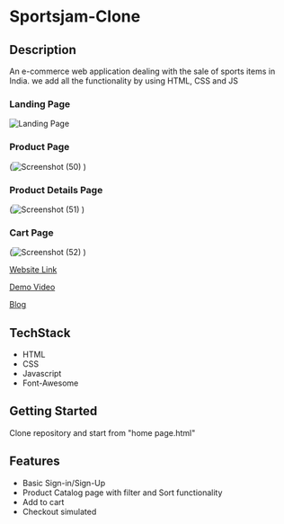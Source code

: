 # Sportsjam-Clone

## Description
An e-commerce web application dealing with the sale of sports items in India. we add all the functionality by using HTML, CSS and JS
### Landing Page
![Landing Page](https://miro.medium.com/max/875/1*R__cdn8L1gYGK1Tdqqyubg.png)
### Product Page
(![Screenshot (50)](https://user-images.githubusercontent.com/96072567/159854396-1a742ce7-dbc7-47eb-b4d3-1df430386099.png)
)
### Product Details Page
(![Screenshot (51)](https://user-images.githubusercontent.com/96072567/159854459-47bd8ebf-d47a-41cb-a1a3-cbf95afcb98a.png)
)
### Cart Page
(![Screenshot (52)](https://user-images.githubusercontent.com/96072567/159854579-ae887d3f-1f6b-41c2-a8d2-0ead05c5f16a.png)
)



[Website Link](https://practical-meninsky-36f305.netlify.app/)

[Demo Video](https://drive.google.com/file/d/1RkFYE83zCaPZ_TIYMtTbJY4-laAcYoM3/view?usp=sharing)

[Blog](https://medium.com/@sreerag.rajan5/cloning-sportsjam-in-cd1c80c1b06b)

## TechStack
  - HTML
  - CSS
  - Javascript
  - Font-Awesome

## Getting Started
  Clone repository and start from "home page.html"
  
## Features
  - Basic Sign-in/Sign-Up
  - Product Catalog page with filter and Sort functionality
  - Add to cart
  - Checkout simulated

 

